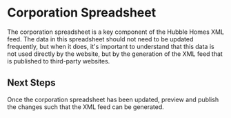 # Corporation Spreadsheet
The corporation spreadsheet is a key component of the Hubble Homes XML feed.  The data in this spreadsheet 
should not need to be updated frequently, but when it does, it's important to understand that this data
is not used directly by the website, but by the generation of the XML feed that is published to
third-party websites.

## Next Steps
Once the corporation spreadsheet has been updated, preview and publish the changes such that the XML feed can be generated.
